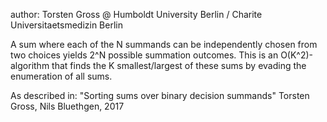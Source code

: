 author: Torsten Gross @ Humboldt University Berlin / Charite Universitaetsmedizin Berlin

A sum where each of the N summands can be independently chosen from two choices
yields 2^N possible summation outcomes. This is an O(K^2)-algorithm that finds
the K smallest/largest of these sums by evading the enumeration of all sums.

As described in: 
"Sorting sums over binary decision summands"
Torsten Gross, Nils Bluethgen, 2017
